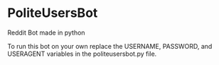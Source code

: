 # PoliteUsersBot
Reddit Bot made in python

To run this bot on your own replace the USERNAME, PASSWORD, and USERAGENT variables in the politeusersbot.py file.
